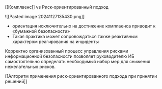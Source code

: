 [[Комплаенс]] vs Риск-ориентированный подход



![[Pasted image 20241127135430.png]]


- ориентация исключительно на достижение комплаенса приводит к «бумажной безопасности»
- Такая практика может сопровождаться также реактивным характером реагирования на инциденты

Корректно организованный процесс управления рисками информационной безопасности позволяет руководителю ИБ самостоятельно определять необходимый набор мер для снижения нежелательных рисков.

[[Алгоритм применения риск-ориентированного подхода при принятии решений]]
